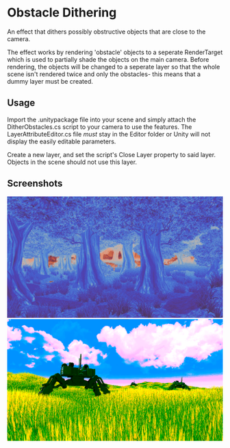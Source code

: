 # Obstacle Dithering

An effect that dithers possibly obstructive objects that are close to the camera.

The effect works by rendering 'obstacle' objects to a seperate RenderTarget which is used to partially shade the objects on the main camera. Before rendering, the objects will be changed to a seperate layer so that the whole scene isn't rendered twice and only the obstacles- this means that a dummy layer must be created.

## Usage
Import the .unitypackage file into your scene and simply attach the DitherObstacles.cs script to your camera to use the features. The LayerAttributeEditor.cs file *must* stay in the Editor folder or Unity will not display the easily editable parameters.

Create a new layer, and set the script's Close Layer property to said layer. Objects in the scene should not use this layer.

## Screenshots
![An undithered obstacle.](/DemoScreenshots/PaletteSwap_1.png)
![The dithered obstacle.](/DemoScreenshots/PaletteSwap_0.png)
